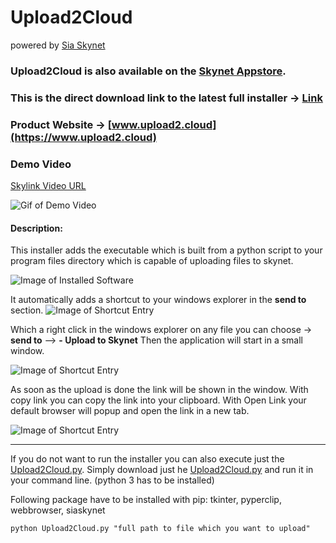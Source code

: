 # Upload2Cloud
powered by [Sia Skynet](https://www.siasky.net)

### **Upload2Cloud** is also available on the [Skynet Appstore](https://skynethub.io/_B3VrECGOHPEAFknVQwj_vWsyaX_8iIRuB_TL09cuj9uZQ/index.html#/apps/utilities).

### This is the direct download link to the latest full installer -> [Link](https://siasky.net/AAATv4xRdwxRD0pwdLGiQl2sC6O0RQpaGRVrJuP26n-jJg)

### Product Website -> [www.upload2.cloud](https://www.upload2.cloud)

### Demo Video
[Skylink Video URL](https://siasky.net/fAQPMle28jWX6fTY35oL6pzd-3WqONSJY5O5I83ENUjWgw)

![Gif of Demo Video](https://github.com/cycleworm/Upload2Cloud/blob/master/docu/SiaSkynetSendTo.gif)

#### Description:
This installer adds the executable which is built from a python script to your program files directory which is capable of uploading files to skynet.

![Image of Installed Software](https://github.com/cycleworm/Upload2Cloud/blob/master/docu/installed_programs.png)

It automatically adds a shortcut to your windows explorer in the **send to** section.
![Image of Shortcut Entry](https://github.com/cycleworm/Upload2Cloud/blob/master/docu/sendToshortcut.png)

Which a right click in the windows explorer on any file you can choose -> **send to** --> **- Upload to Skynet** 
Then the application will start in a small window. 

![Image of Shortcut Entry](https://github.com/cycleworm/Upload2Cloud/blob/master/docu/app_start.png)

As soon as the upload is done the link will be shown in the window. With copy link you can copy the link into your clipboard.
With Open Link your default browser will popup and open the link in a new tab.

![Image of Shortcut Entry](https://github.com/cycleworm/Upload2Cloud/blob/master/docu/app_finished.png)

------------------------------------------

If you do not want to run the installer you can also execute just the [Upload2Cloud.py](https://github.com/cycleworm/Upload2Cloud/blob/master/Upload2Cloud.py). Simply download just he [Upload2Cloud.py](https://github.com/cycleworm/Upload2Cloud/blob/master/Upload2Cloud.py) and run it in your command line. (python 3 has to be installed)

Following package have to be installed with pip: tkinter, pyperclip, webbrowser, siaskynet

`python Upload2Cloud.py "full path to file which you want to upload"`

